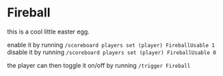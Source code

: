 # Fireball

this is a cool little easter egg. 

enable it by running `/scoreboard players set (player) FireballUsable 1`
disable it by running `/scoreboard players set (player) FireballUsable 0`

the player can then toggle it on/off by running `/trigger Fireball`